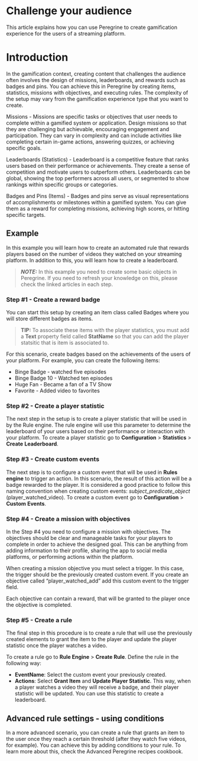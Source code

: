 # Challenge your audience

This article explains how you can use Peregrine to create gamification experience for the users of a streaming platform.

# Introduction

In the gamification context, creating content that challenges the audience often involves the design of missions, leaderboards, and rewards such as badges and pins. You can achieve this in Peregrine by creating items, statistics, missions with objectives, and executing rules. The complexity of the setup may vary from the gamification experience type that you want to create.

Missions - Missions are specific tasks or objectives that user needs to complete within a gamified system or application. Design missions so that they are challenging but achievable, encouraging engagement and participation. They can vary in complexity and can include activities like completing certain in-game actions, answering quizzes, or achieving specific goals.

Leaderboards (Statistics) - Leaderboard is a competitive feature that ranks users based on their performance or achievements. They create a sense of competition and motivate users to outperform others. Leaderboards can be global, showing the top performers across all users, or segmented to show rankings within specific groups or categories.

Badges and Pins (Items) - Badges and pins serve as visual representations of accomplishments or milestones within a gamified system. You can give them as a reward for completing missions, achieving high scores, or hitting specific targets.

## Example

In this example you will learn how to create an automated rule that rewards players based on the number of videos they watched on your streaming platform. In addition to this, you will learn how to create a leaderboard.

> **_NOTE:_**
In this example you need to create some basic objects in Peregrine. If you need to refresh your knowledge on this, please check the linked articles in each step.



### Step #1 - Create a reward badge

You can start this setup by creating an item class called Badges where you will store different badges as items.

> **TIP:**
To associate these items with the player statistics, you must add a **Text** property field called **StatName** so that you can add the player statsitic that is item is associated to.

For this scenario, create badges based on the achievements of the users of your platform. For example, you can create the following items:

- Binge Badge - watched five episodes
- Binge Badge 10 - Watched ten episodes
- Huge Fan - Became a fan of a TV Show
- Favorite - Added video to favorites

### Step #2 - Create a player statistic

The next step in the setup is to create a player statistic that will be used in by the Rule engine. The rule engine will use this parameter to determine the leaderboard of your users based on their performance or interaction with your platform. To create a player statistic go to **Configuration** > **Statistics** > **Create** **Leaderboard**.

### Step #3 - Create custom events

The next step is to configure a custom event that will be used in **Rules** **engine** to trigger an action. In this scenario, the result of this action will be a badge rewarded to the player. It is considered a good practice to follow this naming convention when creating custom events: *subject_predicate_object* (player_watched_video). To create a custom event go to **Configuration** > **Custom** **Events**.

### Step #4 - Create a mission with objectives

In the Step #4 you need to configure a mission with objectives. The objectives should be clear and manageable tasks for your players to complete in order to achieve the designed goal. This can be anything from adding information to their profile, sharing the app to social media platforms, or performing actions within the platform.

When creating a mission objective you must select a trigger. In this case, the trigger should be the previously created custom event. If you create an objective called “player_watched_add” add this custom event to the trigger field.

Each objective can contain a reward, that will be granted to the player once the objective is completed.

### Step #5 - Create a rule

The final step in this procedure is to create a rule that will use the previously created elements to grant the item to the player and update the player statistic once the player watches a video.

To create a rule go to **Rule Engine** > **Create Rule**. Define the rule in the following way:

- **EventName**: Select the custom event your previously created.
- **Actions**: Select **Grant Item** and **Update Player Statistic**. This way, when a player watches a video they will receive a badge, and their player statistic will be updated. You can use this statistic to create a leaderboard.

## Advanced rule settings - using conditions

In a more advanced scenario, you can create a rule that grants an item to the user once they reach a certain threshold (after they watch five videos, for example). You can achieve this by adding conditions to your rule. To learn more about this, check the Advanced Peregrine recipes cookbook.